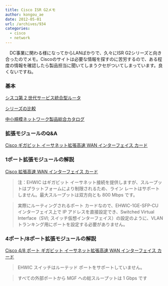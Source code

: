 ```yaml
---
title: Cisco ISR G2メモ
author: kongou_ae
date: 2012-05-01
url: /archives/934
categories:
  - cisco
  - network
---
```

</p> 

　DC事業に関わる様になってからLANばかりで、久々にISR G2シリーズと向き合ったのでメモ。Ciscoのサイトは必要な情報を探すのに苦労するので、ある程度の情報を確認したら製品担当に聞いてしまうクセがついてしまっています。良くないですね。

### 基本

<a href="http://www.cisco.com/web/JP/product/hs/routers/c1900isr/prodlit/qa_c67_553891.html" title="http://www.cisco.com/web/JP/product/hs/routers/c1900isr/prodlit/qa_c67_553891.html" target="_blank">シスコ第 2 世代サービス統合型ルータ</a>
  
<a href="http://www.cisco.com/web/JP/product/hs/routers/c1900isr/prod_series_comparison.html" title="シリーズの比較" target="_blank">シリーズの比較</a>
  
<a href="http://www.cisco.com/web/JP/solution/mid_business/tools/pdf/SMB_Catalog_1201_LS.pdf" title="中小規模ネットワーク製品総合カタログ" target="_blank">中小規模ネットワーク製品総合カタログ</a>

### 拡張モジュールのQ&A

<a href="http://www.cisco.com/web/JP/product/hs/ifmodule/hwic/prodlit/qa_c67-612908.html" title="Cisco ギガビット イーサネット拡張高速 WAN インターフェイス カード" target="_blank">Cisco ギガビット イーサネット拡張高速 WAN インターフェイス カード</a>

### 1ポート拡張モジュールの解説

<a href="http://www.cisco.com/web/JP/product/hs/routers/c1900isr/prodlit/data_sheet_c78-660124.html" title="Cisco 拡張高速 WAN インターフェイス カード" target="_blank">Cisco 拡張高速 WAN インターフェイス カード</a>

> 注：EHWIC はギガビット イーサネット接続を提供しますが、スループットはプラットフォームにより制限されるため、ライン レートはサポートしません。最大スループットは双方向とも 800 Mbps です。 

> 実際にルーティングされるポート カードなので、EHWIC-1GE-SFP-CU インターフェイス上で IP アドレスを直接設定でき、Switched Virtual Interface（SVI; スイッチ仮想インターフェイス）の設定のように、VLAN トランキング用にポートを設定する必要がありません。 

### 4ポート/8ポート拡張モジュールの解説

<a href="http://www.cisco.com/web/JP/product/hs/routers/c3900isr/prodlit/data_sheet_c78-612808.html" title="Cisco 4/8 ポート ギガビット イーサネット拡張高速 WAN インターフェイス カード" target="_blank">Cisco 4/8 ポート ギガビット イーサネット拡張高速 WAN インターフェイス カード</a>

> EHWIC スイッチはルーテッド ポートをサポートしていません。
  
> すべての外部ポートから MGF への総スループットは 1 Gbps です